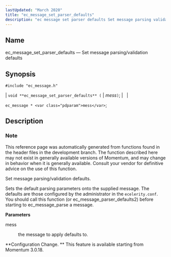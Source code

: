 ```yaml
---
lastUpdated: "March 2020"
title: "ec_message_set_parser_defaults"
description: "ec message set parser defaults Set message parsing validation defaults void ec message set parser defaults mess ec message mess This reference page was automatically generated from functions found in the header files in the development branch The function described here may not exist in generally available versions of Momentum..."
---
```


<a name="apis.ec_message_set_parser_defaults"></a> 
## Name

ec_message_set_parser_defaults — Set message parsing/validation defaults

## Synopsis

`#include "ec_message.h"`

| `void **ec_message_set_parser_defaults** (` | <var class="pdparam">mess</var>`)`; |   |

`ec_message * <var class="pdparam">mess</var>`;<a name="idp57136704"></a> 
## Description

### Note

This reference page was automatically generated from functions found in the header files in the development branch. The function described here may not exist in generally available versions of Momentum, and may change in behavior when it is generally available. Consult your vendor for definitive advice on the use of this function.

Set message parsing/validation defaults.

Sets the default parsing parameters onto the supplied message. The defaults are those configured by the administrator in the `ecelerity.conf`. You should call this function (or ec_message_parser_defaults2) before starting to ec_message_parse a message.

**<a name="idp57140704"></a> Parameters**

<dl class="variablelist">

<dt>mess</dt>

<dd>

the message to apply defaults to.

</dd>

</dl>

**Configuration Change. ** This feature is available starting from Momentum 3.0.18.